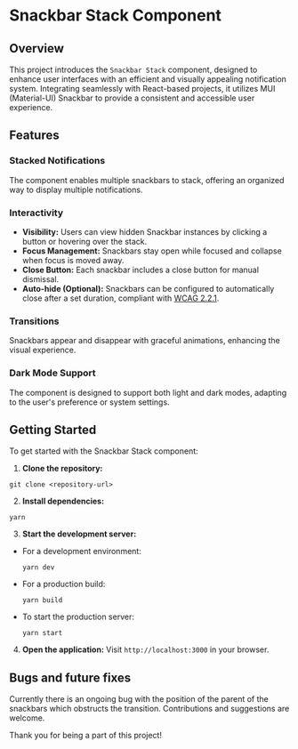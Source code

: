 # Snackbar Stack Component

## Overview

This project introduces the `Snackbar Stack` component, designed to enhance user interfaces with an efficient and visually appealing notification system. Integrating seamlessly with React-based projects, it utilizes MUI (Material-UI) Snackbar to provide a consistent and accessible user experience.

## Features

### Stacked Notifications

The component enables multiple snackbars to stack, offering an organized way to display multiple notifications.

### Interactivity

-   **Visibility:** Users can view hidden Snackbar instances by clicking a button or hovering over the stack.
-   **Focus Management:** Snackbars stay open while focused and collapse when focus is moved away.
-   **Close Button:** Each snackbar includes a close button for manual dismissal.
-   **Auto-hide (Optional):** Snackbars can be configured to automatically close after a set duration, compliant with [WCAG 2.2.1](https://www.w3.org/TR/WCAG21/#enough-time).

### Transitions

Snackbars appear and disappear with graceful animations, enhancing the visual experience.

### Dark Mode Support

The component is designed to support both light and dark modes, adapting to the user's preference or system settings.

## Getting Started

To get started with the Snackbar Stack component:

1. **Clone the repository:**

`git clone <repository-url>`

2. **Install dependencies:**

`yarn`

3. **Start the development server:**

-   For a development environment:
    ```
    yarn dev
    ```
-   For a production build:
    ```
    yarn build
    ```
-   To start the production server:
    ```
    yarn start
    ```

4. **Open the application:**
   Visit `http://localhost:3000` in your browser.

## Bugs and future fixes

Currently there is an ongoing bug with the position of the parent of the snackbars which obstructs the transition. Contributions and suggestions are welcome.

Thank you for being a part of this project!


